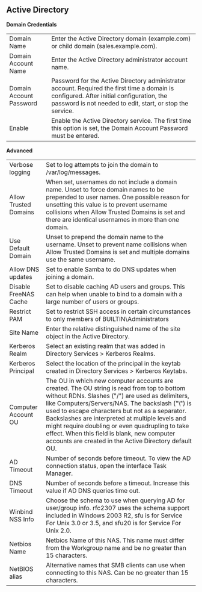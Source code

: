 ## Active Directory

**Domain Credentials**

| | |
|-|-|
| Domain Name | Enter the Active Directory domain (example.com) or child domain (sales.example.com). |
| Domain Account Name | Enter the Active Directory administrator account name. |
| Domain Account Password | Password for the Active Directory administrator account. Required the first time a domain is configured. After initial configuration, the password is not needed to edit, start, or stop the service. |
| Enable | Enable the Active Directory service. The first time this option is set, the Domain Account Password must be entered. |

**Advanced**

| | |
|-|-|
| Verbose logging | Set to log attempts to join the domain to /var/log/messages. |
| Allow Trusted Domains | When set, usernames do not include a domain name. Unset to force domain names to be prepended to user names. One possible reason for unsetting this value is to prevent username collisions when Allow Trusted Domains is set and there are identical usernames in more than one domain. |
| Use Default Domain | Unset to prepend the domain name to the username. Unset to prevent name collisions when Allow Trusted Domains is set and multiple domains use the same username. |
| Allow DNS updates | Set to enable Samba to do DNS updates when joining a domain. |
| Disable FreeNAS Cache | Set to disable caching AD users and groups. This can help when unable to bind to a domain with a large number of users or groups. |
| Restrict PAM | Set to restrict SSH access in certain circumstances to only members of BUILTIN\\Administrators |
| Site Name | Enter the relative distinguished name of the site object in the Active Directory. |
| Kerberos Realm | Select an existing realm that was added in Directory Services > Kerberos Realms. |
| Kerberos Principal | Select the location of the principal in the keytab created in Directory Services > Kerberos Keytabs. |
| Computer Account OU | The OU in which new computer accounts are created. The OU string is read from top to bottom without RDNs. Slashes ("/") are used as delimiters, like Computers/Servers/NAS. The backslash ("\\") is used to escape characters but not as a separator. Backslashes are interpreted at multiple levels and might require doubling or even quadrupling to take effect. When this field is blank, new computer accounts are created in the Active Directory default OU. |
| AD Timeout | Number of seconds before timeout. To view the AD connection status, open the interface Task Manager. |
| DNS Timeout | Number of seconds before a timeout. Increase this value if AD DNS queries time out. |
| Winbind NSS Info | Choose the schema to use when querying AD for user/group info. rfc2307 uses the schema support included in Windows 2003 R2, sfu is for Service For Unix 3.0 or 3.5, and sfu20 is for Service For Unix 2.0. |
| Netbios Name  | Netbios Name of this NAS. This name must differ from the Workgroup name and be no greater than 15 characters. |
| NetBIOS alias | Alternative names that SMB clients can use when connecting to this NAS. Can be no greater than 15 characters. |